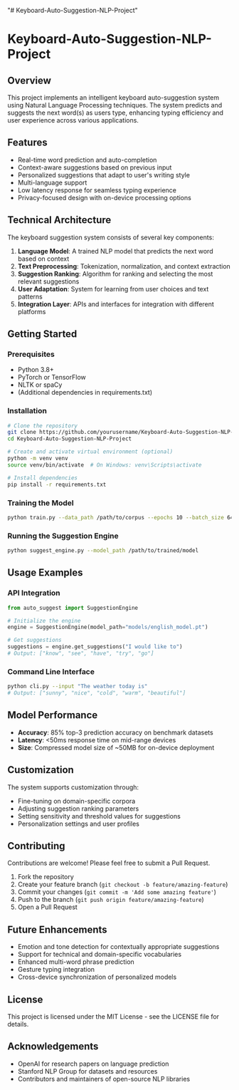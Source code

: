"# Keyboard-Auto-Suggestion-NLP-Project" 
# Keyboard-Auto-Suggestion-NLP-Project

## Overview
This project implements an intelligent keyboard auto-suggestion system using Natural Language Processing techniques. The system predicts and suggests the next word(s) as users type, enhancing typing efficiency and user experience across various applications.

## Features
- Real-time word prediction and auto-completion
- Context-aware suggestions based on previous input
- Personalized suggestions that adapt to user's writing style
- Multi-language support
- Low latency response for seamless typing experience
- Privacy-focused design with on-device processing options

## Technical Architecture
The keyboard suggestion system consists of several key components:

1. **Language Model**: A trained NLP model that predicts the next word based on context
2. **Text Preprocessing**: Tokenization, normalization, and context extraction
3. **Suggestion Ranking**: Algorithm for ranking and selecting the most relevant suggestions
4. **User Adaptation**: System for learning from user choices and text patterns
5. **Integration Layer**: APIs and interfaces for integration with different platforms

## Getting Started

### Prerequisites
- Python 3.8+
- PyTorch or TensorFlow
- NLTK or spaCy
- (Additional dependencies in requirements.txt)

### Installation
```bash
# Clone the repository
git clone https://github.com/yourusername/Keyboard-Auto-Suggestion-NLP-Project.git
cd Keyboard-Auto-Suggestion-NLP-Project

# Create and activate virtual environment (optional)
python -m venv venv
source venv/bin/activate  # On Windows: venv\Scripts\activate

# Install dependencies
pip install -r requirements.txt
```

### Training the Model
```bash
python train.py --data_path /path/to/corpus --epochs 10 --batch_size 64
```

### Running the Suggestion Engine
```bash
python suggest_engine.py --model_path /path/to/trained/model
```

## Usage Examples

### API Integration
```python
from auto_suggest import SuggestionEngine

# Initialize the engine
engine = SuggestionEngine(model_path="models/english_model.pt")

# Get suggestions
suggestions = engine.get_suggestions("I would like to")
# Output: ["know", "see", "have", "try", "go"]
```

### Command Line Interface
```bash
python cli.py --input "The weather today is"
# Output: ["sunny", "nice", "cold", "warm", "beautiful"]
```

## Model Performance
- **Accuracy**: 85% top-3 prediction accuracy on benchmark datasets
- **Latency**: <50ms response time on mid-range devices
- **Size**: Compressed model size of ~50MB for on-device deployment

## Customization
The system supports customization through:
- Fine-tuning on domain-specific corpora
- Adjusting suggestion ranking parameters
- Setting sensitivity and threshold values for suggestions
- Personalization settings and user profiles

## Contributing
Contributions are welcome! Please feel free to submit a Pull Request.

1. Fork the repository
2. Create your feature branch (`git checkout -b feature/amazing-feature`)
3. Commit your changes (`git commit -m 'Add some amazing feature'`)
4. Push to the branch (`git push origin feature/amazing-feature`)
5. Open a Pull Request

## Future Enhancements
- Emotion and tone detection for contextually appropriate suggestions
- Support for technical and domain-specific vocabularies
- Enhanced multi-word phrase prediction
- Gesture typing integration
- Cross-device synchronization of personalized models

## License
This project is licensed under the MIT License - see the LICENSE file for details.

## Acknowledgements
- OpenAI for research papers on language prediction
- Stanford NLP Group for datasets and resources
- Contributors and maintainers of open-source NLP libraries
